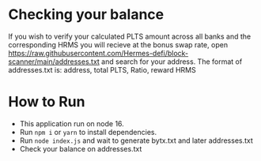 # Checking your balance
If you wish to verify your calculated PLTS amount across all banks and the corresponding HRMS you will recieve at the bonus swap rate, open https://raw.githubusercontent.com/Hermes-defi/block-scanner/main/addresses.txt and search for your address. 
The format of addresses.txt is:
address, total PLTS, Ratio, reward HRMS

# How to Run

- This application run on node 16.
- Run `npm i` or `yarn` to install dependencies.
- Run `node index.js` and wait to generate bytx.txt and later addresses.txt
- Check your balance on addresses.txt